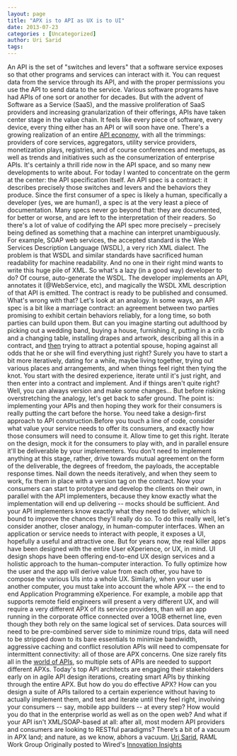 ```yaml
---
layout: page
title: "APX is to API as UX is to UI"
date: 2013-07-23
categories : [Uncategorized]
author: Uri Sarid
tags:
---
```


An API is the set of "switches and levers" that a software service exposes so that other programs and services can interact with it. You can request data from the service through its API, and with the proper permissions you use the API to send data to the service. Various software programs have had APIs of one sort or another for decades. But with the advent of Software as a Service (SaaS), and the massive proliferation of SaaS providers and increasing granularization of their offerings, APIs have taken center stage in the value chain. It feels like every piece of software, every device, every thing either has an API or will soon have one. There's a growing realization of an entire [API economy][1], with all the trimmings: providers of core services, aggregators, utility service providers, monetization plays, registries, and of course conferences and meetups, as well as trends and initiatives such as the consumerization of enterprise APIs. It's certainly a thrill ride now in the API space, and so many new developments to write about. For today I wanted to concentrate on the germ at the center: the API specification itself. An API spec is a contract: it describes precisely those switches and levers and the behaviors they produce. Since the first consumer of a spec is likely a human, specifically a developer (yes, we are human!), a spec is at the very least a piece of documentation. Many specs never go beyond that: they are documented, for better or worse, and are left to the interpretation of their readers. So there's a lot of value of codifying the API spec more precisely – precisely being defined as something that a machine can interpret unambiguously. For example, SOAP web services, the accepted standard is the Web Services Description Language (WSDL), a very rich XML dialect. The problem is that WSDL and similar standards have sacrificed human readability for machine readability. And no one in their right mind wants to write this huge pile of XML. So what's a lazy (in a good way) developer to do? Of course, auto-generate the WSDL. The developer implements an API, annotates it (@WebService, etc), and magically the WSDL XML description of that API is emitted. The contract is ready to be published and consumed. What's wrong with that? Let's look at an analogy. In some ways, an API spec is a bit like a marriage contract: an agreement between two parties promising to exhibit certain behaviors reliably, for a long time, so both parties can build upon them. But can you imagine starting out adulthood by picking out a wedding band, buying a house, furnishing it, putting in a crib and a changing table, installing drapes and artwork, describing all this in a contract, and <span style="text-decoration: underline;">then</span> trying to attract a potential spouse, hoping against all odds that he or she will find everything just right? Surely you have to start a bit more iteratively, dating for a while, maybe living together, trying out various places and arrangements, and when things feel right then tying the knot. You start with the desired experience, iterate until it's just right, and then enter into a contract and implement. And if things aren't quite right? Well, you can always version and make some changes… But before risking overstretching the analogy, let's get back to safer ground. The point is: implementing your APIs and then hoping they work for their consumers is really putting the cart before the horse. You need take a design-first approach to API construction.Before you touch a line of code, consider what value your service needs to offer its consumers, and exactly how those consumers will need to consume it. Allow time to get this right. Iterate on the design, mock it for the consumers to play with, and in parallel ensure it'll be deliverable by your implementers. You don't need to implement anything at this stage, rather, drive towards mutual agreement on the form of the deliverable, the degrees of freedom, the payloads, the acceptable response times. Nail down the needs iteratively, and when they seem to work, fix them in place with a version tag on the contract. Now your consumers can start to prototype and develop the clients on their own, in parallel with the API implementers, because they know exactly what the implementation will end up delivering -- mocks should be sufficient. And your API implementers know exactly what they need to deliver, which is bound to improve the chances they'll really do so. To do this really well, let's consider another, closer analogy, in human-computer interfaces. When an application or service needs to interact with people, it exposes a UI, hopefully a useful and attractive one. But for years now, the real killer apps have been designed with the entire User eXperience, or UX, in mind. UI design shops have been offering end-to-end UX design services and a holistic approach to the human-computer interaction. To fully optimize how the user and the app will derive value from each other, you have to compose the various UIs into a whole UX. Similarly, when your user is another computer, you must take into account the whole APX -- the end to end Application Programming eXperience. For example, a mobile app that supports remote field engineers will present a very different UX, and will require a very different APX of its service providers, than will an app running in the corporate office connected over a 10GB ethernet line, even though they both rely on the same logical set of services. Data sources will need to be pre-combined server side to minimize round trips, data will need to be stripped down to its bare essentials to minimize bandwidth, aggressive caching and conflict resolution APIs will need to compensate for intermittent connectivity: all of those are APX concerns. One size rarely fits all in the [world of APIs][2], so multiple sets of APIs are needed to support different APXs. Today's top API architects are engaging their stakeholders early on in agile API design iterations, creating smart APIs by thinking through the entire APX. But how do you do effective APX? How can you design a suite of APIs tailored to a certain experience without having to actually implement them, and test and iterate until they feel right, involving your consumers -- say, mobile app builders -- at every step? How would you do that in the enterprise world as well as on the open web? And what if your API isn't XML/SOAP-based at all: after all, most modern API providers and consumers are looking to RESTful paradigms? There’s a bit of a vacuum in APX land; and nature, as we know, abhors a vacuum. [Uri Sarid][3], RAML Work Group Originally posted to Wired's [Innovation Insights][4]

 [1]: http://www.mulesoft.com/webinars/esb/welcome-api-economy
 [2]: http://www.apihub.com/
 [3]: http://www.linkedin.com/in/sarid
 [4]: http://insights.wired.com/profiles/blogs/apx-is-to-api-as-ux-is-to-ui#ixzz2gRAeGXvj